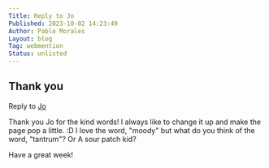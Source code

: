 ```yaml
---
Title: Reply to Jo
Published: 2023-10-02 14:23:49
Author: Pablo Morales
Layout: blog
Tag: webmention
Status: unlisted
---
```

<article class="athelas pa4">
  <h1 class="fw6 f1 fl w-100 black-70 mt0 mb3 avenir">Thank you</h1>

  <div class="f6 f4-ns lh-copy measure center" markdown="1">
Reply to <a href="https://dead.garden/blog/boring-is-the-best-kind-of-weather.html" class="u-in-reply-to">Jo</a>
    
Thank you Jo for the kind words! I always like to change it up and make the page pop a little. :D I love the word, "moody" but what do you think of the word, "tantrum"? Or A sour patch kid?

Have a great week!
  </div>
</article>
